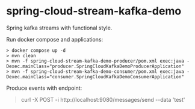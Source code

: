 # spring-cloud-stream-kafka-demo
Spring kafka streams with functional style.

Run docker compose and applications:

```console
> docker compose up -d
> mvn clean
> mvn -f spring-cloud-stream-kafka-demo-producer/pom.xml exec:java -Dexec.mainClass="producer.SpringCloudKafkaDemoProducerApplication"
> mvn -f spring-cloud-stream-kafka-demo-consumer/pom.xml exec:java -Dexec.mainClass="consumer.SpringCloudKafkaDemoConsumerApplication"
```

Produce events with endpoint:

> curl -X POST -i http://localhost:9080/messages/send --data 'test'